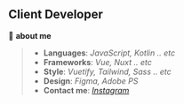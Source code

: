 ## Client Developer

📌 **about me**

> * **Languages**: _JavaScript, Kotlin .. etc_
> * **Frameworks**: _Vue, Nuxt .. etc_
> * **Style**: _Vuetify, Tailwind, Sass .. etc_
> * **Design**: _Figma, Adobe PS_
> * **Contact me**: _[Instagram](https://www.instagram.com/rhnrmrme/)_
